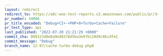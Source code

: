 ```yaml
---
layout: redirect
redirect_to: https://a8c-woo-test-reports.s3.amazonaws.com/public/pr/34006/api/index.html
pr_number: 34006
pr_title_encoded: "Debug+CI+-+PHP+8+Turbo+Cache+Failure"
pr_test_type: api
last_published: "2022-07-20 21:21:29 +0000"
commit_sha: 099123d8e8a9ed8378d5ba3e97bc10d9c8bcdfe1
commit_message: "Debug"
branch_name: 22-07/cache-turbo-debug-php8
---
```

